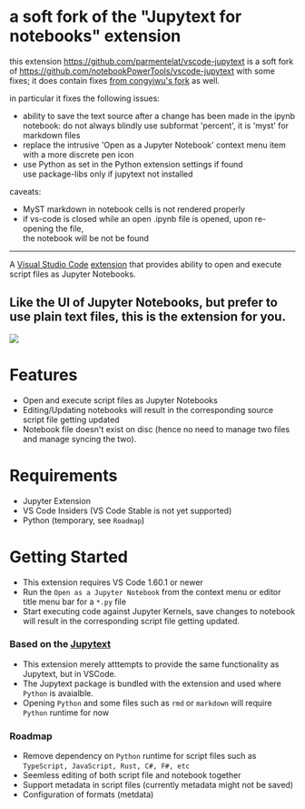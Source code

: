 # a soft fork of the "Jupytext for notebooks" extension

this extension <https://github.com/parmentelat/vscode-jupytext> is a soft fork of <https://github.com/notebookPowerTools/vscode-jupytext> with some fixes; it does contain fixes [from congyiwu's fork](https://github.com/congyiwu/vscode-jupytext) as well.

in particular it fixes the following issues:

- ability to save the text source after a change has been made in the ipynb notebook:
  do not always blindly use subformat 'percent', it is 'myst' for markdown files
- replace the intrusive 'Open as a Jupyter Notebook' context menu item with a more discrete pen icon
- use Python as set in the Python extension settings if found  
  use package-libs only if jupytext not installed

caveats:

- MyST markdown in notebook cells is not rendered properly
- if vs-code is closed while an open .ipynb file is opened, upon re-opening the file,  
  the notebook will be not be found

---

A [Visual Studio Code](https://code.visualstudio.com/) [extension](https://marketplace.visualstudio.com/items?itemName=donjayamanne.vscode-jupytext) that provides ability to open and execute script files as Jupyter Notebooks.

## Like the UI of Jupyter Notebooks, but prefer to use plain text files, this is the extension for you.

<img src=https://raw.githubusercontent.com/notebookPowerTools/vscode-jupytext/main/images/main.gif>

# Features

* Open and execute script files as Jupyter Notebooks
* Editing/Updating notebooks will result in the corresponding source script file getting updated
* Notebook file doesn't exist on disc (hence no need to manage two files and manage syncing the two).

# Requirements

* Jupyter Extension
* VS Code Insiders (VS Code Stable is not yet supported)
* Python (temporary, see `Roadmap`)

# Getting Started

* This extension requires VS Code 1.60.1 or newer
* Run the `Open as a Jupyter Notebook` from the context menu or editor title menu bar for a `*.py` file
* Start executing code against Jupyter Kernels, save changes to notebook will result in the corresponding script file getting updated.

### Based on the [Jupytext](https://github.com/mwouts/jupytext)

* This extension merely atttempts to provide the same functionality as Jupytext, but in  VSCode.
* The Jupytext package is bundled with the extension and used where `Python` is avaialble.
* Opening `Python` and some files such as `rmd` or `markdown` will require `Python` runtime for now

### Roadmap

* Remove dependency on `Python` runtime for script files such as `TypeScript, JavaScript, Rust, C#, F#, etc`
* Seemless editing of both script file and notebook together
* Support metadata in script files (currently metadata might not be saved)
* Configuration of formats (metdata)
